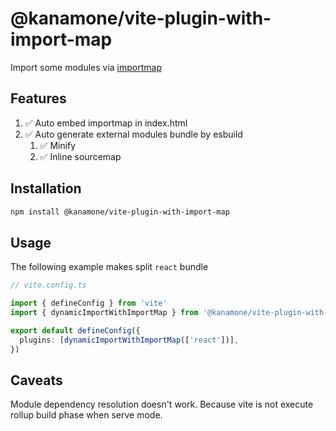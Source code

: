 # @kanamone/vite-plugin-with-import-map

Import some modules via [importmap](https://developer.mozilla.org//docs/Web/HTML/Element/script/type/importmap)

## Features

1. ✅ Auto embed importmap in index.html
1. ✅ Auto generate external modules bundle by esbuild
    1. ✅ Minify
    1. ✅ Inline sourcemap

## Installation 

```sh
npm install @kanamone/vite-plugin-with-import-map
```

## Usage

The following example makes split `react` bundle

```ts
// vite.config.ts

import { defineConfig } from 'vite'
import { dynamicImportWithImportMap } from '@kanamone/vite-plugin-with-import-map'

export default defineConfig({
  plugins: [dynamicImportWithImportMap(['react'])],
})
```

## Caveats

Module dependency resolution doesn't work. Because vite is not execute rollup build phase when serve mode.

